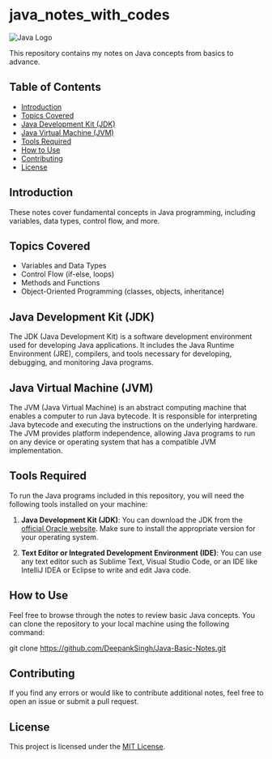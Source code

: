 # java_notes_with_codes
![Java Logo](https://www.oracle.com/a/ocom/img/cb71-java-logo.png)


This repository contains my notes on Java concepts from basics to advance.


## Table of Contents

- [Introduction](#introduction)
- [Topics Covered](#topics-covered)
- [Java Development Kit (JDK)](#java-development-kit-jdk)
- [Java Virtual Machine (JVM)](#java-virtual-machine-jvm)
- [Tools Required](#tools-required)
- [How to Use](#how-to-use)
- [Contributing](#contributing)
- [License](#license)

## Introduction

These notes cover fundamental concepts in Java programming, including variables, data types, control flow, and more.

## Topics Covered

- Variables and Data Types
- Control Flow (if-else, loops)
- Methods and Functions
- Object-Oriented Programming (classes, objects, inheritance)

## Java Development Kit (JDK)

The JDK (Java Development Kit) is a software development environment used for developing Java applications. It includes the Java Runtime Environment (JRE), compilers, and tools necessary for developing, debugging, and monitoring Java programs.

## Java Virtual Machine (JVM)

The JVM (Java Virtual Machine) is an abstract computing machine that enables a computer to run Java bytecode. It is responsible for interpreting Java bytecode and executing the instructions on the underlying hardware. The JVM provides platform independence, allowing Java programs to run on any device or operating system that has a compatible JVM implementation.

## Tools Required

To run the Java programs included in this repository, you will need the following tools installed on your machine:

1. **Java Development Kit (JDK)**: You can download the JDK from the [official Oracle website](https://www.oracle.com/java/technologies/javase-jdk11-downloads.html). Make sure to install the appropriate version for your operating system.

2. **Text Editor or Integrated Development Environment (IDE)**: You can use any text editor such as Sublime Text, Visual Studio Code, or an IDE like IntelliJ IDEA or Eclipse to write and edit Java code.

## How to Use

Feel free to browse through the notes to review basic Java concepts. You can clone the repository to your local machine using the following command:

git clone https://github.com/DeepankSingh/Java-Basic-Notes.git


## Contributing

If you find any errors or would like to contribute additional notes, feel free to open an issue or submit a pull request.

## License

This project is licensed under the [MIT License](LICENSE).
